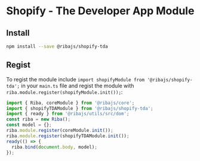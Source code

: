 # Shopify - The Developer App Module

## Install

```bash
npm install --save @ribajs/shopify-tda
```

## Regist

To regist the module include `import shopifyModule from '@ribajs/shopify-tda';` in your `main.ts` file and regist the module with `riba.module.register(shopifyModule.init());`:

```ts
import { Riba, coreModule } from '@ribajs/core';
import { shopifyTDAModule } from '@ribajs/shopify-tda';
import { ready } from '@ribajs/utils/src/dom';
const riba = new Riba();
const model = {};
riba.module.register(coreModule.init());
riba.module.register(shopifyTDAModule.init());
ready(() => {
  riba.bind(document.body, model);
});
```
